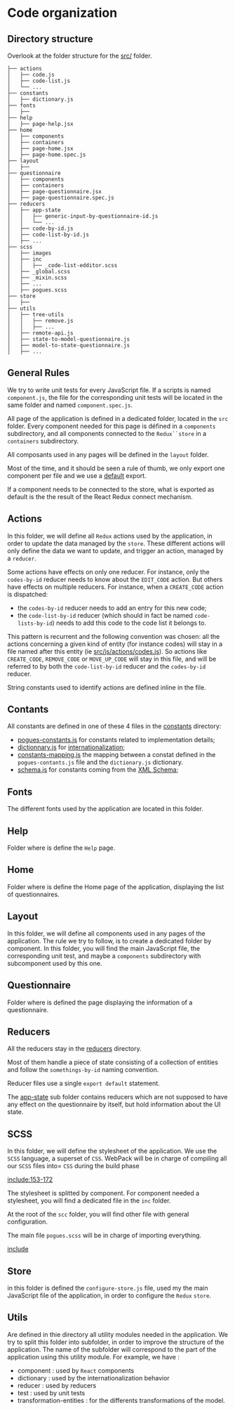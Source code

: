 # Code organization

## Directory structure

Overlook at the folder structure for the [src/](https://github.com/InseeFr/Pogues/tree/master/src) folder.

```
├── actions
│   ├── code.js
│   ├── code-list.js
│   └── ...
├── constants
│   ├── dictionary.js
├── fonts
│   ├──
├── help
│   ├── page-help.jsx
├── home
│   ├── components
│   ├── containers
│   ├── page-home.jsx
│   ├── page-home.spec.js
├── layout
│   ├── 
├── questionnaire
│   ├── components
│   ├── containers
│   ├── page-questionnaire.jsx
│   ├── page-questionnaire.spec.js
├── reducers
│   ├── app-state
│   │   ├── generic-input-by-questionnaire-id.js
│   │   └── ...
│   ├── code-by-id.js
│   ├── code-list-by-id.js
│   ├── ...
├── scss
│   ├── images
│   ├── inc
│   │   ├── _code-list-edditor.scss
│   ├── _global.scss
│   ├── _mixin.scss
│   ├── ...
│   ├── pogues.scss
├── store
│   ├──
├── utils
│   ├── tree-utils
│   │   ├── remove.js
│   │   ├── ...
│   ├── remote-api.js
│   ├── state-to-model-questionnaire.js
│   ├── model-to-state-questionnaire.js
│   ├── ...

```

## General Rules

We try to write unit tests for every JavaScript file. If a scripts is named `component.js`, the file for the corresponding unit tests will be located in the same folder and named `component.spec.js`. 

All page of the application is defined in a dedicated folder, located in the `src` folder. Every component needed for this page is défined in a `components` subdirectory, and all components connected to the `Redux``store` in a `containers` subdirectory. 

All composants used in any pages will be defined in the `layout` folder. 

Most of the time, and it should be seen a rule of thumb, we only export one component per file and we use a [default](/javascript/syntax.md#export-and-import) export.

If a component needs to be connected to the store, what is exported as default is the the result of the React Redux connect mechanism.

## Actions

In this folder, we will define all `Redux` actions used by the application, in order to update the data managed by the `store`. These different actions will only define the data we want to update, and trigger an action, managed by a `reducer`. 

Some actions have effects on only one reducer. For instance, only the `codes-by-id` reducer needs to know about the `EDIT_CODE` action. But others have effects on multiple reducers. For instance, when a `CREATE_CODE` action is dispatched:
- the `codes-by-id` reducer needs to add an entry for this new code;
- the `code-list-by-id` reducer (which should in fact be named `code-lists-by-id`) needs to add this code to the code list it belongs to.

This pattern is recurrent and the following convention was chosen: all the actions concerning a given kind of entity (for instance codes) will stay in a file named after this entity (ie [src/js/actions/codes.js](https://github.com/InseeFr/Pogues/blob/master/src/js/actions/code.js)). So actions like `CREATE_CODE`, `REMOVE_CODE` or `MOVE_UP_CODE` will stay in this file, and will be referred to by both the `code-list-by-id` reducer and the `codes-by-id` reducer.

String constants used to identify actions are defined inline in the file.

## Contants 

All constants are defined in one of these 4 files in the [constants](https://github.com/InseeFr/Pogues/tree/master/src/js/constants) directory: 
- [pogues-constants.js](https://github.com/InseeFr/Pogues/tree/master/src/constantspogues-constants.js) for constants related to implementation details;
- [dictionnary.js](https://github.com/InseeFr/Pogues/tree/master/src/constantsdictionary.js) for [internationalization](/application/internationalization.md);
- [constants-mapping.js](https://github.com/InseeFr/Pogues/tree/master/src/constantsconstants-mapping.js) the mapping between a constat defined in the `pogues-contants.js` file and the `dictionary.js` dictionary.
- [schema.js](
https://github.com/InseeFr/Pogues/tree/master/src/constantsschema.js) for constants coming from the [XML Schema](/remote-apis/schema.md);

## Fonts

The different fonts used by the application are located in this folder. 

## Help

Folder where is define the `Help` page. 

## Home

Folder where is define the Home page of the application, displaying the list of questionnaires.

## Layout

In this folder, we will define all components used in any pages of the application. The rule we try to follow, is to create a dedicated folder by component. In this folder, you will find the main JavaScript file, the corresponding unit test, and maybe a `components` subdirectory with subcomponent used by this one. 

## Questionnaire

Folder where is defined the page displaying the information of a questionnaire.

## Reducers

All the reducers stay in the [reducers](https://github.com/InseeFr/Pogues/tree/master/src/reducers) directory.

Most of them handle a piece of state consisting of a collection of entities and follow the `somethings-by-id` naming convention.

Reducer files use a single `export default` statement.

The [app-state](https://github.com/InseeFr/Pogues/tree/master/src/js/reducers/app-state) sub folder contains reducers which are not supposed to have any effect on the questionnaire by itself, but hold information about the UI state.

## SCSS

In this folder, we will define the stylesheet of the application. We use the `SCSS` language, a superset of `CSS`. WebPack  will be in charge of compiling all our `SCSS` files into= `CSS` during the build phase

[include:153-172](../../../webpack.config.js)

The stylesheet is splitted by component. For component needed a stylesheet, you will find a dedicated file in the `inc` folder.

At the root of the `scc` folder, you will find other file with general configuration.

The main file `pogues.scss` will be in charge of importing everything. 

[include](../../../src/scss/pogues.scss)

## Store

in this folder is defined the `configure-store.js` file, used my the main JavaScript file of the application, in order to configure the `Redux` `store`.

## Utils

Are defined in thie directory all utility modules needed in the application. We try to split this folder into subfolder, in order to improve the structure of the application. The name of the subfolder will correspond to the part of the application using this utility module. For example, we have : 

- component : used by `React` components
- dictionary : used by the internationalization behavior
- reducer : used by reducers
- test : used by unit tests
- transformation-entities : for the differents transformations of the model. 
